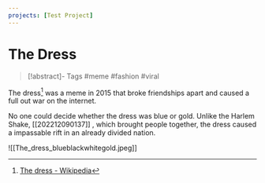 ```yaml
---
projects: [Test Project]
---
```


# The Dress

> [!abstract]- Tags
> #meme #fashion #viral 

The dress[^1] was a meme in 2015 that broke friendships apart and caused a full out war on the internet. 

No one could decide whether the dress was blue or gold. Unlike the Harlem Shake, [[202212090137]] , which brought people together, the dress caused a impassable rift in an already divided nation.

![[The_dress_blueblackwhitegold.jpeg]]

[^1]: [The dress - Wikipedia](https://en.wikipedia.org/wiki/The_dress)
